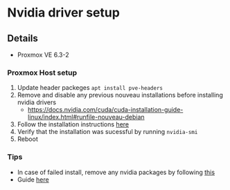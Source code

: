 # Nvidia driver setup

## Details

- Proxmox VE 6.3-2

### Proxmox Host setup

1. Update header packeges `apt install pve-headers`
2. Remove and disable any previous nouveau installations before installing nvidia drivers
    - <https://docs.nvidia.com/cuda/cuda-installation-guide-linux/index.html#runfile-nouveau-debian>
3. Follow the installation instructions [here](https://docs.nvidia.com/cuda/cuda-installation-guide-linux/index.html#pre-installation-actions)
4. Verify that the installation was sucessful by running `nvidia-smi`
5. Reboot

### Tips

- In case of failed install, remove any nvidia packages by following [this](https://docs.nvidia.com/cuda/cuda-installation-guide-linux/index.html#removing-cuda-tk-and-driver)
- Guide [here](https://medium.com/@MARatsimbazafy/journey-to-deep-learning-nvidia-gpu-passthrough-to-lxc-container-97d0bc474957)
